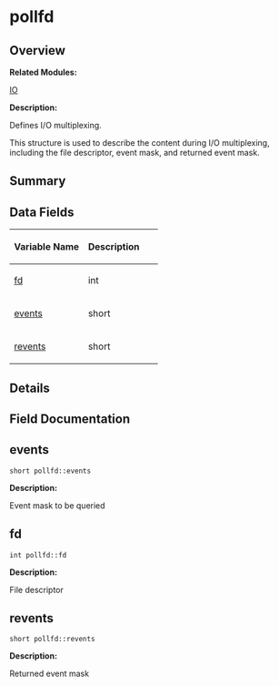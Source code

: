 # pollfd<a name="EN-US_TOPIC_0000001055678140"></a>

## **Overview**<a name="section1068338001093538"></a>

**Related Modules:**

[IO](en-us_topic_0000001054799545.md)

**Description:**

Defines I/O multiplexing. 

This structure is used to describe the content during I/O multiplexing, including the file descriptor, event mask, and returned event mask. 

## **Summary**<a name="section370009542093538"></a>

## Data Fields<a name="pub-attribs"></a>

<a name="table1071595730093538"></a>
<table><thead align="left"><tr id="row1215897561093538"><th class="cellrowborder" valign="top" width="50%" id="mcps1.1.3.1.1"><p id="p873790722093538"><a name="p873790722093538"></a><a name="p873790722093538"></a>Variable Name</p>
</th>
<th class="cellrowborder" valign="top" width="50%" id="mcps1.1.3.1.2"><p id="p314903502093538"><a name="p314903502093538"></a><a name="p314903502093538"></a>Description</p>
</th>
</tr>
</thead>
<tbody><tr id="row1003810035093538"><td class="cellrowborder" valign="top" width="50%" headers="mcps1.1.3.1.1 "><p id="p1347236539093538"><a name="p1347236539093538"></a><a name="p1347236539093538"></a><a href="pollfd.md#a57e1c316fb063e468d680b6246147861">fd</a></p>
</td>
<td class="cellrowborder" valign="top" width="50%" headers="mcps1.1.3.1.2 "><p id="p1487561159093538"><a name="p1487561159093538"></a><a name="p1487561159093538"></a>int </p>
</td>
</tr>
<tr id="row982464530093538"><td class="cellrowborder" valign="top" width="50%" headers="mcps1.1.3.1.1 "><p id="p179164005093538"><a name="p179164005093538"></a><a name="p179164005093538"></a><a href="pollfd.md#ac9b2f2c5b1f9a7487eb57e67cd4960ef">events</a></p>
</td>
<td class="cellrowborder" valign="top" width="50%" headers="mcps1.1.3.1.2 "><p id="p743569576093538"><a name="p743569576093538"></a><a name="p743569576093538"></a>short </p>
</td>
</tr>
<tr id="row140477975093538"><td class="cellrowborder" valign="top" width="50%" headers="mcps1.1.3.1.1 "><p id="p2061225483093538"><a name="p2061225483093538"></a><a name="p2061225483093538"></a><a href="pollfd.md#aafb457d11cac415faf0e1e2b825118c2">revents</a></p>
</td>
<td class="cellrowborder" valign="top" width="50%" headers="mcps1.1.3.1.2 "><p id="p1932232730093538"><a name="p1932232730093538"></a><a name="p1932232730093538"></a>short </p>
</td>
</tr>
</tbody>
</table>

## **Details**<a name="section1569340034093538"></a>

## **Field Documentation**<a name="section2043469424093538"></a>

## events<a name="ac9b2f2c5b1f9a7487eb57e67cd4960ef"></a>

```
short pollfd::events
```

 **Description:**

Event mask to be queried 

## fd<a name="a57e1c316fb063e468d680b6246147861"></a>

```
int pollfd::fd
```

 **Description:**

File descriptor 

## revents<a name="aafb457d11cac415faf0e1e2b825118c2"></a>

```
short pollfd::revents
```

 **Description:**

Returned event mask 

